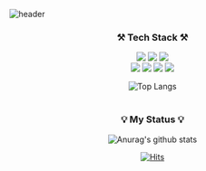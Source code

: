 
![header](https://capsule-render.vercel.app/api?type=waving&color=gradient&height=270&text=hhhhyelim&fontSize=60)


<div align="center">
 
  <strong><h3>⚒️ Tech Stack ⚒️</h3></strong>
  <img src="https://img.shields.io/badge/C-00599C.svg?style=flat&logo=c&logoColor=white"/>
  <img src="https://img.shields.io/badge/C++-00599C.svg?style=flat&logo=cplusplus&logoColor=white"/>
  <img src="https://img.shields.io/badge/Python-3776AB.svg?style=flat&logo=python&logoColor=white"/><br />
  <img src="https://img.shields.io/badge/HTML-E34F26.svg?style=flat&logo=html5&logoColor=white"/>
  <img src="https://img.shields.io/badge/CSS-1572B6.svg?style=flat&logo=css3&logoColor=white"/>
  <img src="https://img.shields.io/badge/JavaScript-F7DF1E.svg?style=flat&logo=javascript&logoColor=white"/>
  <img src="https://img.shields.io/badge/React-61DAFB.svg?style=flat&logo=react&logoColor=white"/>
 

     
  ![Top Langs](https://github-readme-stats.vercel.app/api/top-langs/?username=hhhhyelim&layout=compact&theme=aura)<br /><br />
  
  <strong><h3>💡 My Status 💡</h3></strong>
  ![Anurag's github stats](https://github-readme-stats.vercel.app/api?username=hhhhyelim&show_icons=true&theme=aura) <br />

 
   [![Hits](https://hits.seeyoufarm.com/api/count/incr/badge.svg?url=https%3A%2F%2Fgithub.com%2Fhhhhyelim%2Fhit-counter&count_bg=%23FF9C27&title_bg=%23B061FF&icon=github.svg&icon_color=%23FFFFFF&title=hits&edge_flat=false)](https://hits.seeyoufarm.com) 
   
</div>
